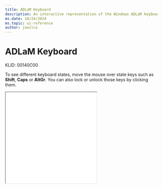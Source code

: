 ```yaml
---
title: ADLaM Keyboard
description: An interactive representation of the Windows ADLaM keyboard. To see different keyboard states, click or move the mouse over the state keys.
ms.date: 10/24/2024
ms.topic: ui-reference
author: jowilco
---
```


# ADLaM Keyboard

KLID: 00140C00

To see different keyboard states, move the mouse over state keys such as **Shift**, **Caps** or **AltGr**. You can also lock or unlock those keys by clicking them.

<iframe src="kbdadlm.html" height="300"></iframe>
